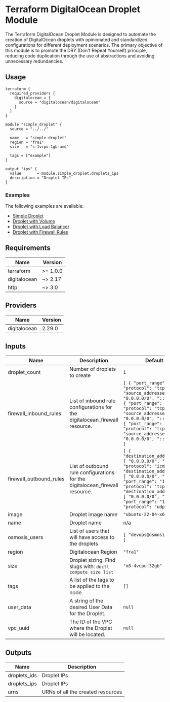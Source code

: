 <!-- BEGIN_TF_DOCS -->

# Terraform DigitalOcean Droplet Module

The Terraform DigitalOcean Droplet Module is designed to automate the creation of DigitalOcean droplets
with opinionated and standardized configurations for different deployment scenarios.
The primary objective of this module is to promote the DRY (Don't Repeat Yourself) principle,
reducing code duplication through the use of abstractions and avoiding unnecessary redundancies.

## Usage

```hcl
terraform {
  required_providers {
    digitalocean = {
      source = "digitalocean/digitalocean"
    }
  }
}

module "simple_droplet" {
  source = "../../"

  name   = "simple-droplet"
  region = "fra1"
  size   = "s-1vcpu-1gb-amd"

  tags = ["example"]
}

output "ips" {
  value       = module.simple_droplet.droplets_ips
  description = "Droplet IPs"
}
```

### Examples

The following examples are available:

- [Simple Droplet](./examples/simple-droplet)
- [Droplet with Volume](./examples/droplet-with-volume)
- [Droplet with Load Balancer](./examples/droplet-with-loadbalancer)
- [Droplet with Firewall Rules](./examples/droplet-with-firewall-rules)

## Requirements

| Name | Version |
|------|---------|
| terraform | >= 1.0.0 |
| digitalocean | ~> 2.17 |
| http | ~> 3.0 |

## Providers

| Name | Version |
|------|---------|
| digitalocean | 2.29.0 |

## Inputs

| Name | Description | Default | Required |
|------|-------------|---------|:--------:|
| droplet\_count | Number of droplets to create | `1` | no |
| firewall\_inbound\_rules | List of inbound rule configurations for the digitalocean\_firewall resource. | ```[ { "port_range": "22", "protocol": "tcp", "source_addresses": [ "0.0.0.0/0", "::/0" ] }, { "port_range": "80", "protocol": "tcp", "source_addresses": [ "0.0.0.0/0", "::/0" ] }, { "port_range": "443", "protocol": "tcp", "source_addresses": [ "0.0.0.0/0", "::/0" ] } ]``` | no |
| firewall\_outbound\_rules | List of outbound rule configurations for the digitalocean\_firewall resource. | ```[ { "destination_addresses": [ "0.0.0.0/0", "::/0" ], "protocol": "icmp" }, { "destination_addresses": [ "0.0.0.0/0", "::/0" ], "port_range": "1-65535", "protocol": "tcp" }, { "destination_addresses": [ "0.0.0.0/0", "::/0" ], "port_range": "1-65535", "protocol": "udp" } ]``` | no |
| image | Droplet image name | `"ubuntu-22-04-x64"` | no |
| name | Droplet name | n/a | yes |
| osmosis\_users | List of users that will have access to the droplets | ```[ "devops@osmosis.team" ]``` | no |
| region | Digitalocean Region | `"fra1"` | no |
| size | Droplet sizing. Find slugs with: `doctl compute size list` | `"m3-4vcpu-32gb"` | no |
| tags | A list of the tags to be applied to the node. | `[]` | no |
| user\_data | A string of the desired User Data for the Droplet. | `null` | no |
| vpc\_uuid | The ID of the VPC where the Droplet will be located. | `null` | no |

## Outputs

| Name | Description |
|------|-------------|
| droplets\_ids | Droplet IPs |
| droplets\_ips | Droplet IPs |
| urns | URNs of all the created resources |
<!-- END_TF_DOCS -->
